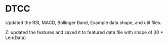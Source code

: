 # DTCC


Updated the RSI, MACD, Bollinger Band, Example data shape, and util files. 



Z: updated the features and saved it to featured data file with shape of 30 * Len(Data)

